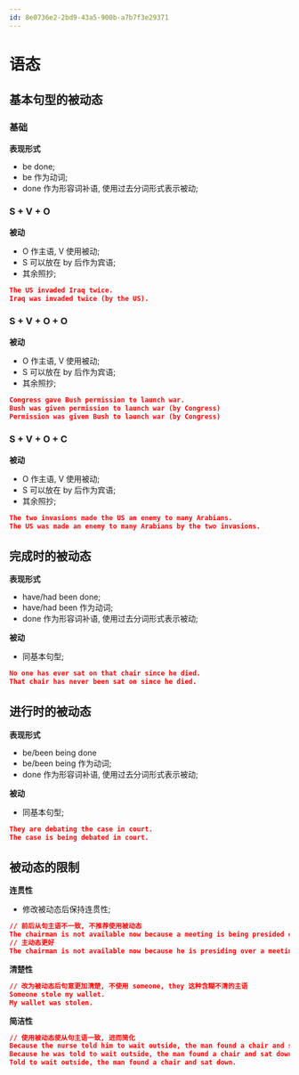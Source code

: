 ```yaml
---
id: 8e0736e2-2bd9-43a5-900b-a7b7f3e29371
---
```

# 语态

## 基本句型的被动态

### 基础

**表现形式**

- be done;
- be 作为动词;
- done 作为形容词补语, 使用过去分词形式表示被动;

### S + V + O

**被动**

- O 作主语, V 使用被动;
- S 可以放在 by 后作为宾语;
- 其余照抄;

```json
The US invaded Iraq twice.
Iraq was invaded twice (by the US).
```

### S + V + O + O

**被动**

- O 作主语, V 使用被动;
- S 可以放在 by 后作为宾语;
- 其余照抄;

```json
Congress gave Bush permission to launch war.
Bush was given permission to launch war (by Congress)
Permission was given Bush to launch war (by Congress)
```

### S + V + O + C

**被动**

- O 作主语, V 使用被动;
- S 可以放在 by 后作为宾语;
- 其余照抄;

```json
The two invasions made the US an enemy to many Arabians.
The US was made an enemy to many Arabians by the two invasions.
```

## 完成时的被动态

**表现形式**

- have/had been done;
- have/had been 作为动词;
- done 作为形容词补语, 使用过去分词形式表示被动;

**被动**

- 同基本句型;

```json
No one has ever sat on that chair since he died.
That chair has never been sat on since he died.
```

## 进行时的被动态

**表现形式**

- be/been being done
- be/been being 作为动词;
- done 作为形容词补语, 使用过去分词形式表示被动;

**被动**

- 同基本句型;

```json
They are debating the case in court.
The case is being debated in court.
```

## 被动态的限制

**连贯性**

- 修改被动态后保持连贯性;

```json
// 前后从句主语不一致, 不推荐使用被动态
The chairman is not available now because a meeting is being presided over by him.
// 主动态更好
The chairman is not available now because he is presiding over a meeting.
```

**清楚性**

```json
// 改为被动态后句意更加清楚, 不使用 someone, they 这种含糊不清的主语
Someone stole my wallet.
My wallet was stolen.
```

**简洁性**

```json
// 使用被动态使从句主语一致, 进而简化
Because the nurse told him to wait outside, the man found a chair and sat down.
Because he was told to wait outside, the man found a chair and sat down.
Told to wait outside, the man found a chair and sat down.
```

